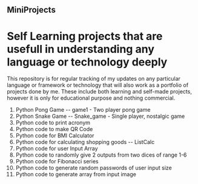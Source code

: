 ## MiniProjects
# Self Learning projects that are usefull in understanding any language or technology deeply

This repository is for regular tracking of my updates on any particular language or framework or technology that will also work as a portfolio of projects done by me. These include both learning and self-made projects, however it is only for educational purpose and nothing commercial.

1. Python Pong Game -- game1 - Two player pong game
2. Python Snake Game -- Snake_game - Single player, nostalgic game
3. Python code to print acronym
4. Python code to make QR Code
5. Python code for BMI Calculator
6. Python code for calculating shopping goods -- ListCalc 
7. Python code for user Input Array
8. Python code to randomly give 2 outputs from two dices of range 1-6
9. Python code for Fibonacci series
10. Python code to generate random passwords of user input size
11. Python code to generate array from input image
